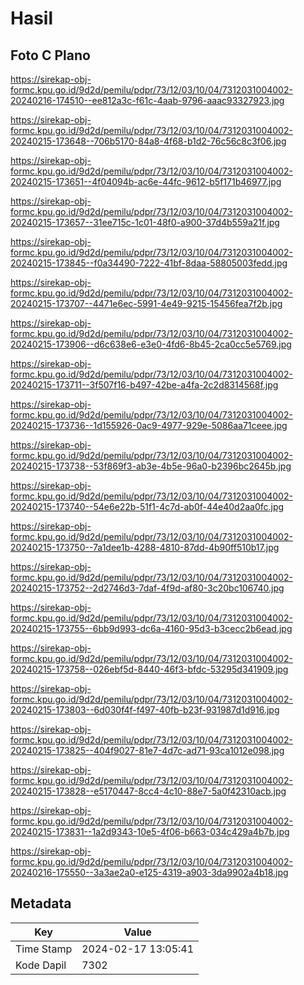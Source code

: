 # Hasil

## Foto C Plano

https://sirekap-obj-formc.kpu.go.id/9d2d/pemilu/pdpr/73/12/03/10/04/7312031004002-20240216-174510--ee812a3c-f61c-4aab-9796-aaac93327923.jpg

https://sirekap-obj-formc.kpu.go.id/9d2d/pemilu/pdpr/73/12/03/10/04/7312031004002-20240215-173648--706b5170-84a8-4f68-b1d2-76c56c8c3f06.jpg

https://sirekap-obj-formc.kpu.go.id/9d2d/pemilu/pdpr/73/12/03/10/04/7312031004002-20240215-173651--4f04094b-ac6e-44fc-9612-b5f171b46977.jpg

https://sirekap-obj-formc.kpu.go.id/9d2d/pemilu/pdpr/73/12/03/10/04/7312031004002-20240215-173657--31ee715c-1c01-48f0-a900-37d4b559a21f.jpg

https://sirekap-obj-formc.kpu.go.id/9d2d/pemilu/pdpr/73/12/03/10/04/7312031004002-20240215-173845--f0a34490-7222-41bf-8daa-58805003fedd.jpg

https://sirekap-obj-formc.kpu.go.id/9d2d/pemilu/pdpr/73/12/03/10/04/7312031004002-20240215-173707--4471e6ec-5991-4e49-9215-15456fea7f2b.jpg

https://sirekap-obj-formc.kpu.go.id/9d2d/pemilu/pdpr/73/12/03/10/04/7312031004002-20240215-173906--d6c638e6-e3e0-4fd6-8b45-2ca0cc5e5769.jpg

https://sirekap-obj-formc.kpu.go.id/9d2d/pemilu/pdpr/73/12/03/10/04/7312031004002-20240215-173711--3f507f16-b497-42be-a4fa-2c2d8314568f.jpg

https://sirekap-obj-formc.kpu.go.id/9d2d/pemilu/pdpr/73/12/03/10/04/7312031004002-20240215-173736--1d155926-0ac9-4977-929e-5086aa71ceee.jpg

https://sirekap-obj-formc.kpu.go.id/9d2d/pemilu/pdpr/73/12/03/10/04/7312031004002-20240215-173738--53f869f3-ab3e-4b5e-96a0-b2396bc2645b.jpg

https://sirekap-obj-formc.kpu.go.id/9d2d/pemilu/pdpr/73/12/03/10/04/7312031004002-20240215-173740--54e6e22b-51f1-4c7d-ab0f-44e40d2aa0fc.jpg

https://sirekap-obj-formc.kpu.go.id/9d2d/pemilu/pdpr/73/12/03/10/04/7312031004002-20240215-173750--7a1dee1b-4288-4810-87dd-4b90ff510b17.jpg

https://sirekap-obj-formc.kpu.go.id/9d2d/pemilu/pdpr/73/12/03/10/04/7312031004002-20240215-173752--2d2746d3-7daf-4f9d-af80-3c20bc106740.jpg

https://sirekap-obj-formc.kpu.go.id/9d2d/pemilu/pdpr/73/12/03/10/04/7312031004002-20240215-173755--6bb9d993-dc6a-4160-95d3-b3cecc2b6ead.jpg

https://sirekap-obj-formc.kpu.go.id/9d2d/pemilu/pdpr/73/12/03/10/04/7312031004002-20240215-173758--026ebf5d-8440-46f3-bfdc-53295d341909.jpg

https://sirekap-obj-formc.kpu.go.id/9d2d/pemilu/pdpr/73/12/03/10/04/7312031004002-20240215-173803--6d030f4f-f497-40fb-b23f-931987d1d916.jpg

https://sirekap-obj-formc.kpu.go.id/9d2d/pemilu/pdpr/73/12/03/10/04/7312031004002-20240215-173825--404f9027-81e7-4d7c-ad71-93ca1012e098.jpg

https://sirekap-obj-formc.kpu.go.id/9d2d/pemilu/pdpr/73/12/03/10/04/7312031004002-20240215-173828--e5170447-8cc4-4c10-88e7-5a0f42310acb.jpg

https://sirekap-obj-formc.kpu.go.id/9d2d/pemilu/pdpr/73/12/03/10/04/7312031004002-20240215-173831--1a2d9343-10e5-4f06-b663-034c429a4b7b.jpg

https://sirekap-obj-formc.kpu.go.id/9d2d/pemilu/pdpr/73/12/03/10/04/7312031004002-20240216-175550--3a3ae2a0-e125-4319-a903-3da9902a4b18.jpg


## Metadata

| Key        | Value               |
| ---------- | ------------------- |
| Time Stamp | 2024-02-17 13:05:41 |
| Kode Dapil | 7302                |




